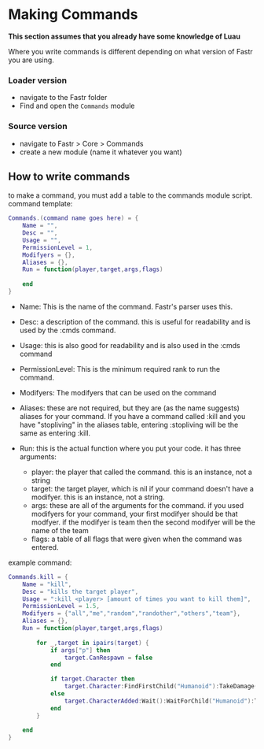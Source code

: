 # Making Commands

**This section assumes that you already have some knowledge of Luau**

Where you write commands is different depending on what version of Fastr you are using.

### Loader version
- navigate to the Fastr folder
- Find and open the `Commands` module

### Source version
- navigate to Fastr > Core > Commands
- create a new module (name it whatever you want)

## How to write commands

to make a command, you must add a table to the commands module script. command template:

```lua
Commands.(command name goes here) = {
	Name = "",
	Desc = "",
	Usage = "",
	PermissionLevel = 1,
	Modifyers = {},
	Aliases = {},
	Run = function(player,target,args,flags)
		
	end
}
```
- Name: This is the name of the command. Fastr's parser uses this.

- Desc: a description of the command. this is useful for readability and is used by the :cmds command.
- Usage: this is also good for readability and is also used in the :cmds command
- PermissionLevel: This is the minimum required rank to run the command.
- Modifyers: The modifyers that can be used on the command

- Aliases: these are not required, but they are (as the name suggests) aliases for your command. If you have a command called :kill and you have "stopliving" in the aliases table, entering :stopliving will be the same as entering :kill.

- Run: this is the actual function where you put your code. it has three arguments:
    - player: the player that called the command. this is an instance, not a string
    - target: the target player, which is nil if your command doesn't have a modifyer. this is an instance, not a string.
    - args: these are all of the arguments for the command. if you used modifyers for your command, your first modifyer should be that modfyer. if the modifyer is team then the second modifyer will be the name of the team
	- flags: a table of all flags that were given when the command was entered.

example command:

```lua
Commands.kill = {
	Name = "kill",
	Desc = "kills the target player",
	Usage = ":kill <player> [amount of times you want to kill them]",
	PermissionLevel = 1.5,
	Modifyers = {"all","me","random","randother","others","team"},
	Aliases = {},
	Run = function(player,target,args,flags)
		
		for _,target in ipairs(target) {
			if args["p"] then
				target.CanRespawn = false
			end

			if target.Character then
				target.Character:FindFirstChild("Humanoid"):TakeDamage(t.Character.Humanoid.MaxHealth)
			else
				target.CharacterAdded:Wait():WaitForChild("Humanoid"):TakeDamage(t.Character.Humanoid.MaxHealth)
			end
		}
		
	end
}
```
